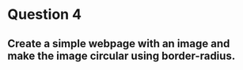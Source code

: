 # Question 4
## Create a simple webpage with an image and make the image circular using border-radius.
